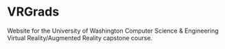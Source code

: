 VRGrads
====================

Website for the University of Washington Computer Science & Engineering Virtual Reality/Augmented Reality capstone course.
